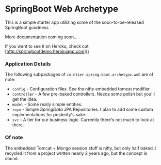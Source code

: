 # SpringBoot Web Archetype

This is a simple starter app utilizing some of the soon-to-be-released SpringBoot goodness. 

More documentation coming soon... 

If you want to see it on Heroku, check out [http://springbootdemo.herokuapp.com]()

### Application Details

The following subpackages of `co.ntier.spring.boot.archetype.web` are of note:

* `config` - Configuration files. See the nifty embedded tomcat modifier
* `controller` - A few pre-baked controllers. Needs some polish but you'll get the idea.
* `model` - Some really simple entities. 
* `repo` - Simple *SpringData* JPA Repositories. I plan to add some custom implementations for posterity's sake.
* `svc` - A tier for our business logic. Currently there's not much to look at there. 

### Of note

The embedded Tomcat + Mongo session stuff is nifty, but only half baked. I recycled it from a project written nearly 2 years ago, but the concept is sound. 